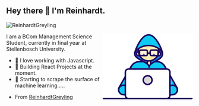<h2> Hey there 👋 I'm Reinhardt.</h2>

<p align="left"> <img src="https://komarev.com/ghpvc/?username=ReinhardtGreyling" alt="ReinhardtGreyling" /> </p>

<img align="right" src="https://github.com/ReinhardtGreyling/ReinhardtGreyling/blob/main/Developer.gif?raw=true"/>

I am a BCom Management Science Student, currently in final year at Stellenbosch University.

- 🌱 I love working with Javascript.
- 🤔 Building React Projects at the moment.
- 🧠 Starting to scrape the surface of machine learning.....




* From [ReinhardtGreyling](https://github.com/ReinhardtGreyling)


